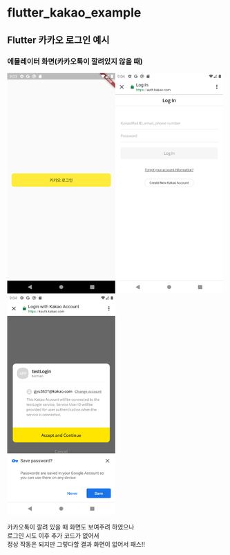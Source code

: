 # flutter_kakao_example

## Flutter 카카오 로그인 예시

### 에뮬레이터 화면(카카오톡이 깔려있지 않을 때)

<img src="https://github.com/Ohgyuchan/cs-study/blob/master/assets/images/flutter_kakao/Screenshot_1634213034.png" width="250" height="510"><img src="https://github.com/Ohgyuchan/cs-study/blob/master/assets/images/flutter_kakao/Screenshot_1634213040.png" width="250" height="510"><img src="https://github.com/Ohgyuchan/cs-study/blob/master/assets/images/flutter_kakao/Screenshot_1634213057.png" width="250" height="510">


카카오톡이 깔려 있을 때 화면도 보여주려 하였으나  
로그인 시도 이후 추가 코드가 없어서  
정상 작동은 되지만 그렇다할 결과 화면이 없어서 패스!!